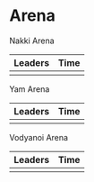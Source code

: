 # Arena

Nakki Arena

| Leaders | Time |
| :--- | :--- |
|  |  |

Yam Arena

| Leaders | Time |
| :--- | :--- |
|  |  |

Vodyanoi Arena

| Leaders | Time |
| :--- | :--- |
|  |  |
